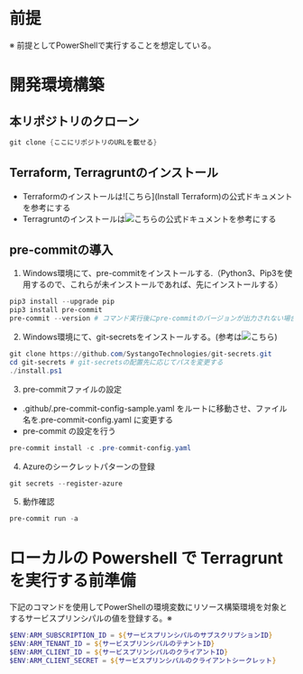 # 前提
※ 前提としてPowerShellで実行することを想定している。

# 開発環境構築
## 本リポジトリのクローン
```powershell
git clone {ここにリポジトリのURLを載せる}
```

## Terraform, Terragruntのインストール
- Terraformのインストールは![こちら](Install Terraform)の公式ドキュメントを参考にする
- Terragruntのインストールは![こちら](https://terragrunt.gruntwork.io/docs/getting-started/install/)の公式ドキュメントを参考にする

## pre-commitの導入
1. Windows環境にて、pre-commitをインストールする.（Python3、Pip3を使用するので、これらが未インストールであれば、先にインストールする）
```powershell
pip3 install --upgrade pip
pip3 install pre-commit
pre-commit --version # コマンド実行後にpre-commitのバージョンが出力されない場合はパスを通す必要がある。
```

2. Windows環境にて、git-secretsをインストールする。(参考は![こちら](https://github.com/SystangoTechnologies/git-secrets?tab=readme-ov-file#windows))
```powershell
git clone https://github.com/SystangoTechnologies/git-secrets.git
cd git-secrets # git-secretsの配置先に応じてパスを変更する
./install.ps1
```

3. pre-commitファイルの設定
- .github/.pre-commit-config-sample.yaml をルートに移動させ、ファイル名を.pre-commit-config.yaml に変更する
- pre-commit の設定を行う
```powershell
pre-commit install -c .pre-commit-config.yaml
```

4. Azureのシークレットパターンの登録
```powershell
git secrets --register-azure
```

5. 動作確認
```powershell
pre-commit run -a
```

# ローカルの Powershell で Terragrunt を実行する前準備
下記のコマンドを使用してPowerShellの環境変数にリソース構築環境を対象とするサービスプリンシパルの値を登録する。※
```powershell
$ENV:ARM_SUBSCRIPTION_ID = ${サービスプリンシパルのサブスクリプションID}
$ENV:ARM_TENANT_ID = ${サービスプリンシパルのテナントID}
$ENV:ARM_CLIENT_ID = ${サービスプリンシパルのクライアントID}
$ENV:ARM_CLIENT_SECRET = ${サービスプリンシパルのクライアントシークレット}
```
